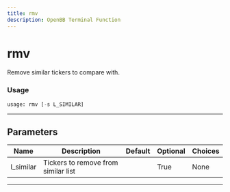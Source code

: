 ```yaml
---
title: rmv
description: OpenBB Terminal Function
---
```


# rmv

Remove similar tickers to compare with.
### Usage 
```python
usage: rmv [-s L_SIMILAR]
```
---
## Parameters
| Name | Description | Default | Optional | Choices |
| ---- | ----------- | ------- | -------- | ------- |
| l_similar | Tickers to remove from similar list |  | True | None |
---
